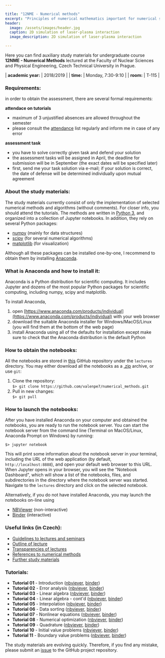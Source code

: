 ```yaml
---

title: "12NME - Numerical methods" 
excerpt: "Principles of numerical mathematics important for numerical solving of problems related mainly to physics and technology. The course covers methods to solve algebraic equations, nonlinear equations, ordinary differential equations (initial and boundary value problems)."
header:
  image: /assets/images/header.jpg
  caption: 2D simulation of laser-plasma interaction
  image_description: 2D simulation of laser-plasma interaction

---
```


Here you can find auxiliary study materials for undergraduate course <b>12NME - Numerical Methods</b> lectured at the Faculty of Nuclear Sciences and Physical Engineering, Czech Technical University in Prague.

| **academic year:** | 2018/2019 |
| **time:** | Monday, 7:30-9:10 |
| **room:** | T-115 |

### Requirements:

in order to obtain the assessment, there are several formal requirements: 

**attendace on tutorials**  
- maximum of 3 unjustified absences are allowed throughout the semester  
- please consult the [attendance](https://docs.google.com/spreadsheets/d/1HYbvij7V8GOHL2nAOiQV4H2cIj47VBQIGBNvZAQG7YQ/edit?usp=sharing) list regularly and inform me in case of any error

**assessment task**  
- you have to solve correctly given task and defend your solution  
- the assessment tasks will be assigned in April, the deadline for submission will be in September (the exact dates will be specified later)  
- first, send me your task solution via e-mail; if your solution is correct, the date of defense will be determined individually upon mutual agreement

### About the study materials:

The study materials currently consist of only the implementation of selected numerical methods and algorithms (without comments). For closer info, you should attend the tutorials. The methods are written in [Python 3](https://www.python.org/), and organized into a collection of Jupyter notebooks. In addition, they rely on several Python packages:
- [numpy](https://numpy.org/) (mainly for data structures)
- [scipy](https://www.scipy.org/) (for several numerical algorithms)
- [matplotlib](https://matplotlib.org/) (for visualization)

Although all these packages can be installed one-by-one, I recommend to obtain them by installing [Anaconda](https://www.anaconda.com/).

### What is Anaconda and how to install it:

Anaconda is a Python distribution for scientific computing. It includes Jupyter and dozens of the most popular Python packages for scientific computing, including numpy, scipy and matplotlib. 

To install Anaconda, 
1. open [https://www.anaconda.com/products/individual](https://www.anaconda.com/products/individual) with your web browser
2. download the suitable Anaconda installer for Windows/MacOS/Linux (you will find them at the bottom of the web page)
3. install Anaconda using all of the defaults for installation except make sure to check that the Anaconda distribution is the default Python

### How to obtain the notebooks:

All the notebooks are stored in [this](https://github.com/valenpe7/numerical_methods) GitHub repository under the `lectures` directory. You may either download all the notebooks as a [.zip](https://github.com/valenpe7/numerical_methods/archive/master.zip) archive, or use `git`:

1. Clone the repository:  
```$> git clone https://github.com/valenpe7/numerical_methods.git```
2. Pull in new changes:  
``` $> git pull ```

### How to launch the notebooks:

After you have installed Anaconda on your computer and obtained the notebooks, you are ready to run the notebook server. You can start the notebook server from the command line (Terminal on MacOS/Linux, Anaconda Prompt on Windows) by running:
```
$> jupyter notebook
```
This will print some information about the notebook server in your terminal, including the URL of the web application (by default, `http://localhost:8888`), and open your default web browser to this URL. When Jupyter opens in your browser, you will see the "Notebook Dashboard", which will show a list of the notebooks, files, and subdirectories in the directory where the notebook server was started. Navigate to the `lectures` directory and click on the selected notebook.

Alternatively, if you do not have installed Anaconda, you may launch the notebooks on-line using

* [NBViewer](https://nbviewer.jupyter.org) (non-interactive)
* [Binder](https://mybinder.org) (interactive)

### Useful links (in Czech):

- [Guidelines to lectures and seminars](http://kfe.fjfi.cvut.cz/~limpouch/numet/NMECvic.pdf)
- [Outline of lecture](http://kfe.fjfi.cvut.cz/~limpouch/numet/sylnum.html)
- [Transparencies of lectures](http://kfe.fjfi.cvut.cz/~limpouch/numet/lecnum.html)
- [References to numerical methods](http://kfe.fjfi.cvut.cz/~limpouch/numet/refnum.html)
- [Further study materials](http://kfe.fjfi.cvut.cz/~vachal/edu/nme/)

### Tutorials:

- **Tutorial 01** - Introduction ([nbviever](https://nbviewer.jupyter.org/github/valenpe7/numerical_methods/blob/master/lectures/01-introduction.ipynb), [binder](https://mybinder.org/v2/gh/valenpe7/numerical_methods/HEAD?filepath=lectures%2F01-introduction.ipynb))
- **Tutorial 02** - Error analysis ([nbviever](https://nbviewer.jupyter.org/github/valenpe7/numerical_methods/blob/master/lectures/02-error_analysis.ipynb), [binder](https://mybinder.org/v2/gh/valenpe7/numerical_methods/HEAD?filepath=lectures%2F02-error_analysis.ipynb))
- **Tutorial 03** - Linear algebra ([nbviever](https://nbviewer.jupyter.org/github/valenpe7/numerical_methods/blob/master/lectures/03-linear_algebra.ipynb), [binder](https://mybinder.org/v2/gh/valenpe7/numerical_methods/HEAD?filepath=lectures%2F03-linear_algebra.ipynb))
- **Tutorial 04** - Linear algebra - cont'd ([nbviever](https://nbviewer.jupyter.org/github/valenpe7/numerical_methods/blob/master/lectures/04-linear_algebra_contd.ipynb), [binder](https://mybinder.org/v2/gh/valenpe7/numerical_methods/HEAD?filepath=lectures%2F04-linear_algebra_contd.ipynb))
- **Tutorial 05** - Interpolation ([nbviever](https://nbviewer.jupyter.org/github/valenpe7/numerical_methods/blob/master/lectures/05-interpolation.ipynb), [binder](https://mybinder.org/v2/gh/valenpe7/numerical_methods/HEAD?filepath=lectures%2F05-interpolation.ipynb))
- **Tutorial 06** - Data sorting ([nbviever](https://nbviewer.jupyter.org/github/valenpe7/numerical_methods/blob/master/lectures/06-data_sorting.ipynb), [binder](https://mybinder.org/v2/gh/valenpe7/numerical_methods/HEAD?filepath=lectures%2F06-data_sorting.ipynb))
- **Tutorial 07** - Nonlinear equations ([nbviever](https://nbviewer.jupyter.org/github/valenpe7/numerical_methods/blob/master/lectures/07-nonlinear_equations.ipynb), [binder](https://mybinder.org/v2/gh/valenpe7/numerical_methods/HEAD?filepath=lectures%2F07-nonlinear_equations.ipynb))
- **Tutorial 08** - Numerical optimization ([nbviever](https://nbviewer.jupyter.org/github/valenpe7/numerical_methods/blob/master/lectures/08-optimization.ipynb), [binder](https://mybinder.org/v2/gh/valenpe7/numerical_methods/HEAD?filepath=lectures%2F08-optimization.ipynb))
- **Tutorial 09** - Quadrature ([nbviever](https://nbviewer.jupyter.org/github/valenpe7/numerical_methods/blob/master/lectures/09-quadrature.ipynb), [binder](https://mybinder.org/v2/gh/valenpe7/numerical_methods/HEAD?filepath=lectures%2F09-quadrature.ipynb))
- **Tutorial 10** - Initial value problems ([nbviever](https://nbviewer.jupyter.org/github/valenpe7/numerical_methods/blob/master/lectures/10-initial_value_problems.ipynb), [binder](https://mybinder.org/v2/gh/valenpe7/numerical_methods/HEAD?filepath=lectures%2F10-initial_value_problems.ipynb))
- **Tutorial 11** - Boundary value problems ([nbviever](https://nbviewer.jupyter.org/github/valenpe7/numerical_methods/blob/master/lectures/11-boundary_value_problems.ipynb), [binder](https://mybinder.org/v2/gh/valenpe7/numerical_methods/HEAD?filepath=lectures%2F11-boundary_value_problems.ipynb))

The study materials are evolving quickly. Therefore, if you find any mistake, please submit an [issue](https://github.com/valenpe7/numerical_methods/issues) to the GitHub project repository.

